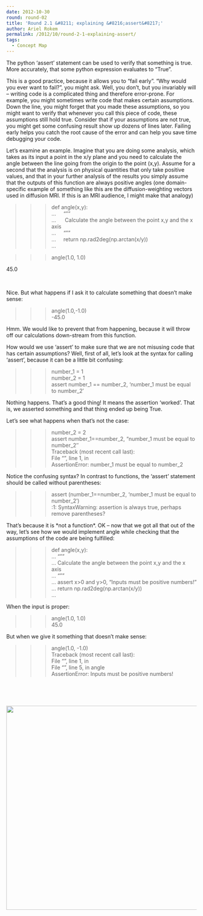 ```yaml
---
date: 2012-10-30
round: round-02
title: 'Round 2.1 &#8211; explaining &#8216;assert&#8217;'
author: Ariel Rokem
permalink: /2012/10/round-2-1-explaining-assert/
tags:
  - Concept Map
---
```

The python &#8216;assert&#8217; statement can be used to verify that something is true. More accurately, that some python expression evaluates to &#8220;True&#8221;.

This is a good practice, because it allows you to &#8220;fail early&#8221;. &#8220;Why would you ever want to fail?&#8221;, you might ask. Well, you don&#8217;t, but you invariably will &#8211; writing code is a complicated thing and therefore error-prone. For example, you might sometimes write code that makes certain assumptions. Down the line, you might forget that you made these assumptions, so you might want to verify that whenever you call this piece of code, these assumptions still hold true. Consider that if your assumptions are not true, you might get some confusing result show up dozens of lines later. Failing early helps you catch the root cause of the error and can help you save time debugging your code.

Let&#8217;s examine an example. Imagine that you are doing some analysis, which takes as its input a point in the x/y plane and you need to calculate the angle between the line going from the origin to the point (x,y). Assume for a second that the analysis is on physical quantities that only take positive values, and that in your further analysis of the results you simply assume that the outputs of this function are always positive angles (one domain-specific example of something like this are the diffusion-weighting vectors used in diffusion MRI. If this is an MRI audience, I might make that analogy)

>>> def angle(x,y):  
&#8230;     &#8220;&#8221;&#8221;  
&#8230;      Calculate the angle between the point x,y and the x axis  
&#8230;     &#8220;&#8221;&#8221;  
&#8230;     return np.rad2deg(np.arctan(x/y))  
&#8230;

>>> angle(1.0, 1.0)

45.0

&nbsp;

Nice. But what happens if I ask it to calculate something that doesn&#8217;t make sense:

>>> angle(1.0,-1.0)  
-45.0

Hmm. We would like to prevent that from happening, because it will throw off our calculations down-stream from this function.

How would we use &#8216;assert&#8217; to make sure that we are not misusing code that has certain assumptions? Well, first of all, let&#8217;s look at the syntax for calling &#8216;assert&#8217;, because it can be a little bit confusing:

>>> number_1 = 1  
>>> number_2 = 1  
>>> assert number\_1 == number\_2, &#8216;number\_1 must be equal to number\_2&#8242;

Nothing happens. That&#8217;s a good thing! It means the assertion &#8216;worked&#8217;. That is, we asserted something and that thing ended up being True.

Let&#8217;s see what happens when that&#8217;s not the case:

>>> number_2 = 2  
>>> assert number\_1==number\_2, &#8220;number\_1 must be equal to number\_2&#8243;  
Traceback (most recent call last):  
File &#8220;<stdin>&#8221;, line 1, in <module>  
AssertionError: number\_1 must be equal to number\_2

Notice the confusing syntax? In contrast to functions, the &#8216;assert&#8217; statement should be called without parentheses:

>>> assert (number\_1==number\_2, &#8216;number\_1 must be equal to number\_2&#8242;)  
<stdin>:1: SyntaxWarning: assertion is always true, perhaps remove parentheses?

That&#8217;s because it is \*not a function\*. OK &#8211; now that we got all that out of the way, let&#8217;s see how we would implement angle while checking that the assumptions of the code are being fulfilled:

>>> def angle(x,y):  
&#8230; &#8220;&#8221;&#8221;  
&#8230; Calculate the angle between the point x,y and the x axis  
&#8230; &#8220;&#8221;&#8221;  
&#8230; assert x>0 and y>0, &#8220;Inputs must be positive numbers!&#8221;  
&#8230; return np.rad2deg(np.arctan(x/y))  
&#8230;

When the input is proper:  
>>> angle(1.0, 1.0)  
45.0

But when we give it something that doesn&#8217;t make sense:

>>> angle(1.0, -1.0)  
Traceback (most recent call last):  
File &#8220;<stdin>&#8221;, line 1, in <module>  
File &#8220;<stdin>&#8221;, line 5, in angle  
AssertionError: Inputs must be positive numbers!

&nbsp;

&nbsp;

[<img class="alignnone size-full wp-image-919" title="assert_mindmap" src="http://teaching.software-carpentry.org/wp-content/uploads/2012/10/assert_mindmap1.png" alt="" width="720" height="540" />][1]

&nbsp;

&nbsp;

 [1]: http://teaching.software-carpentry.org/wp-content/uploads/2012/10/assert_mindmap1.png

